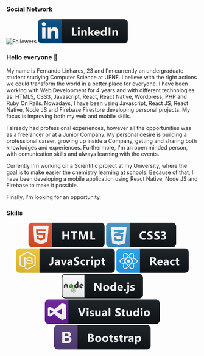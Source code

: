   ### Social Network
  <p align="left">
        <img src="https://img.shields.io/github/followers/nandolinhares?style=for-the-badge" alt="Followers" style="vertical-align:top margin:6px 4px">
        <a href="https://www.linkedin.com/in/fernandovianalinhares/"><img src="https://github.com/MikeCodesDotNET/ColoredBadges/blob/master/svg/social/linkedin.svg" alt="Linkedin" style="vertical-align:top margin:6px 4px"></a>
  </p>

### Hello everyone 👋
My name is Fernando Linhares, 23 and I'm currently an undergraduate student studying Computer Science at UENF. I believe with the right actions we could transform
the world in a better place for everyone. I have been working with Web Development for 4 years and with different technologies as: HTML5, CSS3, Javascript, React, React Native, Wordpress, PHP and Ruby On Rails. Nowadays, I have been using Javascript, React JS, React Native, Node JS and Firebase Firestore developing personal projects. My focus is improving both my web and mobile skills.

I already had professional experiences, however all the opportunities was as a freelancer
or at a Junior Company. My personal desire is building a professional career, growing up
inside a Company, getting and sharing both knowlodges and experiences. Furthermore,
I'm an open minded person, with comunication skills and always learning with the events.

Currently I'm working on a Scientific project at my University, where the goal is to make
easier the chemistry learning at schools. Because of that, I have been developing a mobile
application using React Native, Node JS and Firebase to make it possible.

Finally, I'm looking for an opportunity. 

### Skills

<p align="center">
    <img src="https://github.com/MikeCodesDotNET/ColoredBadges/blob/master/svg/dev/languages/html.svg" alt="HTML5" style="vertical-align:top margin:6px 4px">
    <img src="https://github.com/MikeCodesDotNET/ColoredBadges/blob/master/svg/dev/languages/css3.svg" alt="CSS" style="vertical-align:top margin:6px 4px">
    <img src="https://github.com/MikeCodesDotNET/ColoredBadges/blob/master/svg/dev/languages/js.svg" alt="Javascript" style="vertical-align:top margin:6px 4px">
    <img src="https://github.com/MikeCodesDotNET/ColoredBadges/blob/master/svg/dev/frameworks/react.svg" alt="React JS" style="vertical-align:top margin:6px 4px">
    <img src="https://github.com/MikeCodesDotNET/ColoredBadges/blob/master/svg/dev/frameworks/nodejs.svg" alt="Node JS" style="vertical-align:top margin:6px 4px">
    <img src="https://github.com/MikeCodesDotNET/ColoredBadges/blob/master/svg/dev/tools/visualstudio.svg" alt="Visual Studio" style="vertical-align:top margin:6px 4px">
     <img src="https://github.com/MikeCodesDotNET/ColoredBadges/blob/master/svg/dev/frameworks/bootstrap.svg" alt="Bootstrap" style="vertical-align:top margin:6px 4px">

</p> 

<!--
**Nandolinhares/nandolinhares** is a ✨ _special_ ✨ repository because its `README.md` (this file) appears on your GitHub profile.

Here are some ideas to get you started:

- 🔭 I’m currently working on ...
- 🌱 I’m currently learning ...
- 👯 I’m looking to collaborate on ...
- 🤔 I’m looking for help with ...
- 💬 Ask me about ...
- 📫 How to reach me: ...
- 😄 Pronouns: ...
- ⚡ Fun fact: ...
-->

